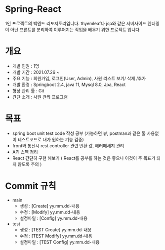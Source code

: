 # Spring-React

1인 프로젝트의 백엔드 리포지토리입니다.
thyemleaf나 jsp와 같은 서버사이드 렌더링이 아닌 프론트를 분리하여 이루어지는 작업을 배우기 위한 프로젝트 입니다

# 개요
- 개발 인원 : 1명
- 개발 기간 : 2021.07.26 ~ 
- 주요 기능 : 회원가입, 로그인(User, Admin), 사원 리스트 보기/ 삭제 /추가
- 개발 환경 : Springboot 2.4, java 11, Mysql 8.0, Jpa, React
- 형상 관리 툴 : Git
- 간단 소개 : 사원 관리 프로그램

# 목표
 - spring boot unit test code 작성 공부 (가능하면 뷰, postman과 같은 툴 사용없이 테스트코드로 내가 원하는 기능 검증)
 - front와 통신시 rest controller 관련 반환 값, 에러메세지 관리
 - API 스펙 정리
 - React 간단히 구현 해보기 ( React를 공부를 하는 것은 좋으나 이것이 주 목표가 되지 않도록 주의 )
 
# Commit 규칙
- main
  - 생성 : [Create] yy.mm.dd-내용
  - 수정 : [Modify] yy.mm.dd-내용
  - 설정파일 : [Config] yy.mm.dd-내용
- test
  - 생성 : [TEST Create] yy.mm.dd-내용
  - 수정 : [TEST Modify] yy.mm.dd-내용
  - 설정파일 : [TEST Config] yy.mm.dd-내용
